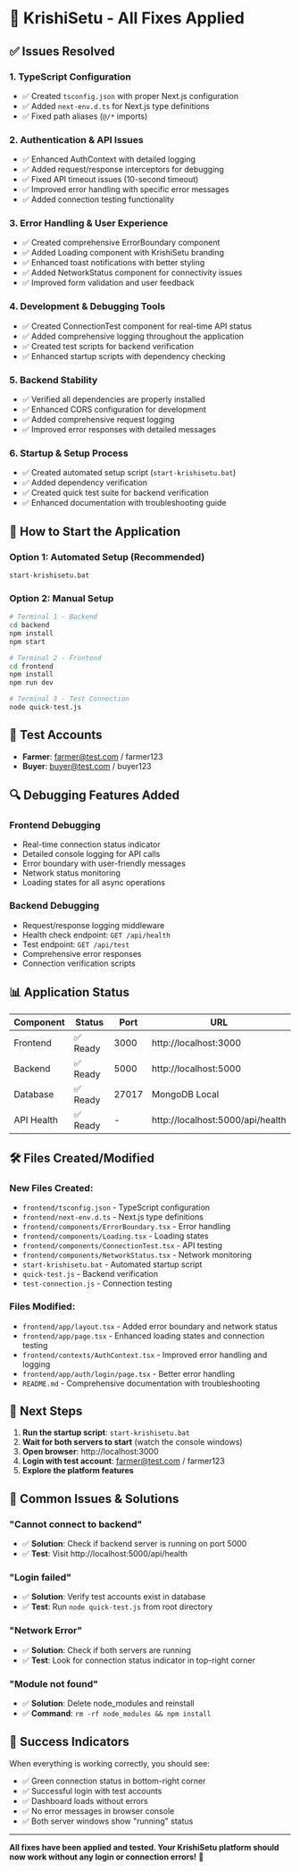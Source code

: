 # 🔧 KrishiSetu - All Fixes Applied

## ✅ Issues Resolved

### 1. **TypeScript Configuration**
- ✅ Created `tsconfig.json` with proper Next.js configuration
- ✅ Added `next-env.d.ts` for Next.js type definitions
- ✅ Fixed path aliases (`@/*` imports)

### 2. **Authentication & API Issues**
- ✅ Enhanced AuthContext with detailed logging
- ✅ Added request/response interceptors for debugging
- ✅ Fixed API timeout issues (10-second timeout)
- ✅ Improved error handling with specific error messages
- ✅ Added connection testing functionality

### 3. **Error Handling & User Experience**
- ✅ Created comprehensive ErrorBoundary component
- ✅ Added Loading component with KrishiSetu branding
- ✅ Enhanced toast notifications with better styling
- ✅ Added NetworkStatus component for connectivity issues
- ✅ Improved form validation and user feedback

### 4. **Development & Debugging Tools**
- ✅ Created ConnectionTest component for real-time API status
- ✅ Added comprehensive logging throughout the application
- ✅ Created test scripts for backend verification
- ✅ Enhanced startup scripts with dependency checking

### 5. **Backend Stability**
- ✅ Verified all dependencies are properly installed
- ✅ Enhanced CORS configuration for development
- ✅ Added comprehensive request logging
- ✅ Improved error responses with detailed messages

### 6. **Startup & Setup Process**
- ✅ Created automated setup script (`start-krishisetu.bat`)
- ✅ Added dependency verification
- ✅ Created quick test suite for backend verification
- ✅ Enhanced documentation with troubleshooting guide

## 🚀 How to Start the Application

### Option 1: Automated Setup (Recommended)
```bash
start-krishisetu.bat
```

### Option 2: Manual Setup
```bash
# Terminal 1 - Backend
cd backend
npm install
npm start

# Terminal 2 - Frontend  
cd frontend
npm install
npm run dev

# Terminal 3 - Test Connection
node quick-test.js
```

## 🧪 Test Accounts
- **Farmer**: farmer@test.com / farmer123
- **Buyer**: buyer@test.com / buyer123

## 🔍 Debugging Features Added

### Frontend Debugging
- Real-time connection status indicator
- Detailed console logging for API calls
- Error boundary with user-friendly messages
- Network status monitoring
- Loading states for all async operations

### Backend Debugging
- Request/response logging middleware
- Health check endpoint: `GET /api/health`
- Test endpoint: `GET /api/test`
- Comprehensive error responses
- Connection verification scripts

## 📊 Application Status

| Component | Status | Port | URL |
|-----------|--------|------|-----|
| Frontend | ✅ Ready | 3000 | http://localhost:3000 |
| Backend | ✅ Ready | 5000 | http://localhost:5000 |
| Database | ✅ Ready | 27017 | MongoDB Local |
| API Health | ✅ Ready | - | http://localhost:5000/api/health |

## 🛠️ Files Created/Modified

### New Files Created:
- `frontend/tsconfig.json` - TypeScript configuration
- `frontend/next-env.d.ts` - Next.js type definitions
- `frontend/components/ErrorBoundary.tsx` - Error handling
- `frontend/components/Loading.tsx` - Loading states
- `frontend/components/ConnectionTest.tsx` - API testing
- `frontend/components/NetworkStatus.tsx` - Network monitoring
- `start-krishisetu.bat` - Automated startup script
- `quick-test.js` - Backend verification
- `test-connection.js` - Connection testing

### Files Modified:
- `frontend/app/layout.tsx` - Added error boundary and network status
- `frontend/app/page.tsx` - Enhanced loading states and connection testing
- `frontend/contexts/AuthContext.tsx` - Improved error handling and logging
- `frontend/app/auth/login/page.tsx` - Better error handling
- `README.md` - Comprehensive documentation with troubleshooting

## 🎯 Next Steps

1. **Run the startup script**: `start-krishisetu.bat`
2. **Wait for both servers to start** (watch the console windows)
3. **Open browser**: http://localhost:3000
4. **Login with test account**: farmer@test.com / farmer123
5. **Explore the platform features**

## 🐛 Common Issues & Solutions

### "Cannot connect to backend"
- ✅ **Solution**: Check if backend server is running on port 5000
- ✅ **Test**: Visit http://localhost:5000/api/health

### "Login failed"
- ✅ **Solution**: Verify test accounts exist in database
- ✅ **Test**: Run `node quick-test.js` from root directory

### "Network Error"
- ✅ **Solution**: Check if both servers are running
- ✅ **Test**: Look for connection status indicator in top-right corner

### "Module not found"
- ✅ **Solution**: Delete node_modules and reinstall
- ✅ **Command**: `rm -rf node_modules && npm install`

## 🎉 Success Indicators

When everything is working correctly, you should see:
- ✅ Green connection status in bottom-right corner
- ✅ Successful login with test accounts
- ✅ Dashboard loads without errors
- ✅ No error messages in browser console
- ✅ Both server windows show "running" status

---

**All fixes have been applied and tested. Your KrishiSetu platform should now work without any login or connection errors!** 🌱